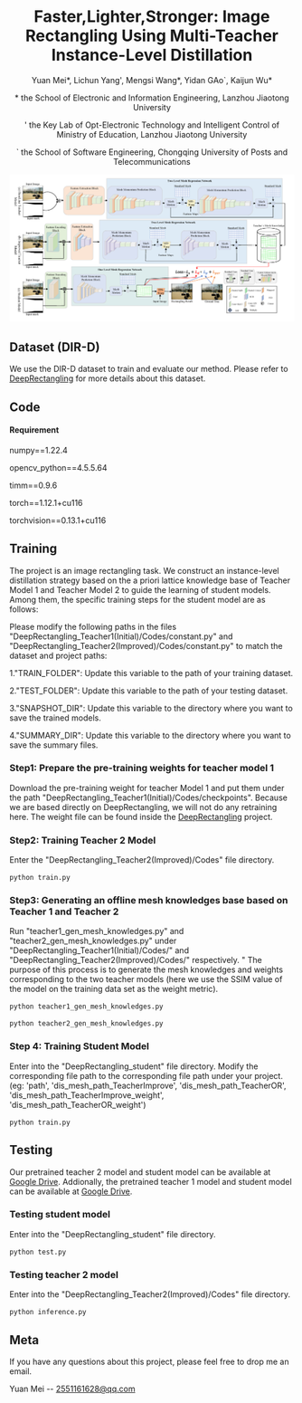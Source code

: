 <h1 align = "center">Faster,Lighter,Stronger: Image Rectangling Using Multi-Teacher Instance-Level Distillation</h1>
<p align="center">Yuan Mei*, Lichun Yang', Mengsi Wang*, Yidan GAo`, Kaijun Wu*</p>
<p align="center">* the School of Electronic and Information Engineering, Lanzhou Jiaotong University</p>
<p align="center">' the Key Lab of Opt-Electronic Technology and Intelligent Control of Ministry of Education, Lanzhou Jiaotong University</p>
<p align="center">` the School of Software Engineering, Chongqing University of Posts and Telecommunications</p>

![image](./network.png)
## Dataset (DIR-D)
We use the DIR-D dataset to train and evaluate our method. Please refer to [DeepRectangling](https://github.com/nie-lang/DeepRectangling?tab=readme-ov-file) for more details about this dataset.


## Code
#### Requirement
numpy==1.22.4

opencv_python==4.5.5.64

timm==0.9.6

torch==1.12.1+cu116

torchvision==0.13.1+cu116

## Training
The project is an image rectangling task. We construct an instance-level distillation strategy based on the a priori lattice knowledge base of Teacher Model 1 and Teacher Model 2 to guide the learning of student models. Among them, the specific training steps for the student model are as follows:

Please modify the following paths in the files "DeepRectangling_Teacher1(Initial)/Codes/constant.py" and "DeepRectangling_Teacher2(Improved)/Codes/constant.py" to match the dataset and project paths:

1."TRAIN_FOLDER": Update this variable to the path of your training dataset.

2."TEST_FOLDER": Update this variable to the path of your testing dataset.

3."SNAPSHOT_DIR": Update this variable to the directory where you want to save the trained models.

4."SUMMARY_DIR": Update this variable to the directory where you want to save the summary files.

### Step1: Prepare the pre-training weights for teacher model 1
Download the pre-training weight for teacher Model 1 and put them under the path "DeepRectangling_Teacher1(Initial)/Codes/checkpoints". Because we are based directly on DeepRectangling, we will not do any retraining here. The weight file can be found inside the [DeepRectangling](https://github.com/nie-lang/DeepRectangling?tab=readme-ov-file) project.


### Step2: Training Teacher 2 Model
Enter the "DeepRectangling_Teacher2(Improved)/Codes" file directory.
```
python train.py
```

### Step3: Generating an offline mesh knowledges base based on Teacher 1 and Teacher 2
Run "teacher1_gen_mesh_knowledges.py" and "teacher2_gen_mesh_knowledges.py" under "DeepRectangling_Teacher1(Initial)/Codes/" and "DeepRectangling_Teacher2(Improved)/Codes/" respectively. " The purpose of this process is to generate the mesh knowledges and weights corresponding to the two teacher models (here we use the SSIM value of the model on the training data set as the weight metric).
```
python teacher1_gen_mesh_knowledges.py
```
```
python teacher2_gen_mesh_knowledges.py
```

### Step 4: Training Student Model
Enter into the "DeepRectangling_student" file directory. Modify the corresponding file path to the corresponding file path under your project. (eg: 'path', 'dis_mesh_path_TeacherImprove', 'dis_mesh_path_TeacherOR', 'dis_mesh_path_TeacherImprove_weight', 'dis_mesh_path_TeacherOR_weight')
```
python train.py
```

## Testing
Our pretrained teacher 2 model and student model can be available at [Google Drive](https://drive.google.com/file/d/1LFadsV1fg-DCT9IjiKbPlIaflUdHhNVl/view?usp=sharing). Addionally, the pretrained teacher 1 model and student model can be available at [Google Drive](https://drive.google.com/drive/folders/1gEsE-7QBPcbH-kfHqYYR67C-va7vztxO?usp=sharing).

### Testing student model
Enter into the "DeepRectangling_student" file directory.
```
python test.py
```

### Testing teacher 2 model
Enter into the "DeepRectangling_Teacher2(Improved)/Codes" file directory.
```
python inference.py
```


## Meta
If you have any questions about this project, please feel free to drop me an email.

Yuan Mei -- 2551161628@qq.com





